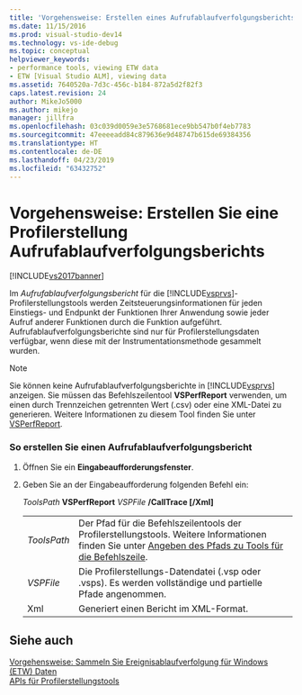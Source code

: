 ```yaml
---
title: 'Vorgehensweise: Erstellen eines Aufrufablaufverfolgungsberichts für Profilerstellungstools | Microsoft-Dokumentation'
ms.date: 11/15/2016
ms.prod: visual-studio-dev14
ms.technology: vs-ide-debug
ms.topic: conceptual
helpviewer_keywords:
- performance tools, viewing ETW data
- ETW [Visual Studio ALM], viewing data
ms.assetid: 7640520a-7d3c-456c-b184-872a5d2f82f3
caps.latest.revision: 24
author: MikeJo5000
ms.author: mikejo
manager: jillfra
ms.openlocfilehash: 03c039d0059e3e5768681ece9bb547b0f4eb7783
ms.sourcegitcommit: 47eeeeadd84c879636e9d48747b615de69384356
ms.translationtype: HT
ms.contentlocale: de-DE
ms.lasthandoff: 04/23/2019
ms.locfileid: "63432752"
---
```

# <a name="how-to-create-a-profiling-tools-call-trace-report"></a>Vorgehensweise: Erstellen Sie eine Profilerstellung Aufrufablaufverfolgungsberichts
[!INCLUDE[vs2017banner](../includes/vs2017banner.md)]

Im *Aufrufablaufverfolgungsbericht* für die [!INCLUDE[vsprvs](../includes/vsprvs-md.md)]-Profilerstellungstools werden Zeitsteuerungsinformationen für jeden Einstiegs- und Endpunkt der Funktionen Ihrer Anwendung sowie jeder Aufruf anderer Funktionen durch die Funktion aufgeführt. Aufrufablaufverfolgungsberichte sind nur für Profilerstellungsdaten verfügbar, wenn diese mit der Instrumentationsmethode gesammelt wurden.  
  
> [!NOTE]
> Sie können keine Aufrufablaufverfolgungsberichte in [!INCLUDE[vsprvs](../includes/vsprvs-md.md)] anzeigen. Sie müssen das Befehlszeilentool **VSPerfReport** verwenden, um einen durch Trennzeichen getrennten Wert (.csv) oder eine XML-Datei zu generieren. Weitere Informationen zu diesem Tool finden Sie unter [VSPerfReport](../profiling/vsperfreport.md).  
  
### <a name="to-create-a-call-trace-report"></a>So erstellen Sie einen Aufrufablaufverfolgungsbericht  
  
1. Öffnen Sie ein **Eingabeaufforderungsfenster**.  
  
2. Geben Sie an der Eingabeaufforderung folgenden Befehl ein:  
  
     *ToolsPath* **VSPerfReport** *VSPFile* **/CallTrace [/Xml]**  
  
    |||  
    |-|-|  
    |*ToolsPath*|Der Pfad für die Befehlszeilentools der Profilerstellungstools. Weitere Informationen finden Sie unter [Angeben des Pfads zu Tools für die Befehlszeile](../profiling/specifying-the-path-to-profiling-tools-command-line-tools.md).|  
    |*VSPFile*|Die Profilerstellungs-Datendatei (.vsp oder .vsps). Es werden vollständige und partielle Pfade angenommen.|  
    |Xml|Generiert einen Bericht im XML-Format.|  
  
## <a name="see-also"></a>Siehe auch  
 [Vorgehensweise: Sammeln Sie Ereignisablaufverfolgung für Windows (ETW) Daten](../profiling/how-to-collect-event-tracing-for-windows-etw-data.md)   
 [APIs für Profilerstellungstools](../profiling/profiling-tools-apis.md)
